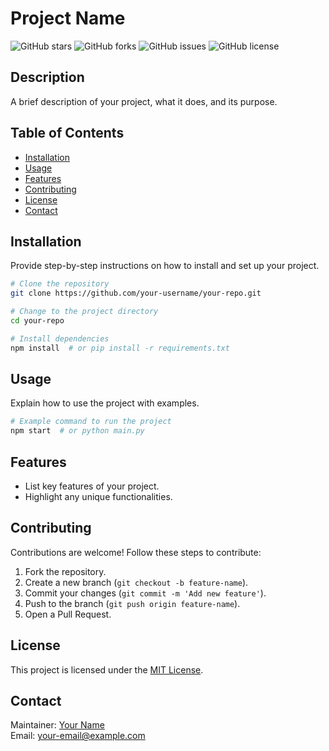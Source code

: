 # Project Name

![GitHub stars](https://img.shields.io/github/stars/your-username/your-repo)
![GitHub forks](https://img.shields.io/github/forks/your-username/your-repo)
![GitHub issues](https://img.shields.io/github/issues/your-username/your-repo)
![GitHub license](https://img.shields.io/github/license/your-username/your-repo)

## Description
A brief description of your project, what it does, and its purpose.

## Table of Contents
- [Installation](#installation)
- [Usage](#usage)
- [Features](#features)
- [Contributing](#contributing)
- [License](#license)
- [Contact](#contact)

## Installation
Provide step-by-step instructions on how to install and set up your project.
```sh
# Clone the repository
git clone https://github.com/your-username/your-repo.git

# Change to the project directory
cd your-repo

# Install dependencies
npm install  # or pip install -r requirements.txt
```

## Usage
Explain how to use the project with examples.
```sh
# Example command to run the project
npm start  # or python main.py
```

## Features
- List key features of your project.
- Highlight any unique functionalities.

## Contributing
Contributions are welcome! Follow these steps to contribute:
1. Fork the repository.
2. Create a new branch (`git checkout -b feature-name`).
3. Commit your changes (`git commit -m 'Add new feature'`).
4. Push to the branch (`git push origin feature-name`).
5. Open a Pull Request.

## License
This project is licensed under the [MIT License](LICENSE).

## Contact
Maintainer: [Your Name](https://github.com/your-username)  
Email: your-email@example.com

